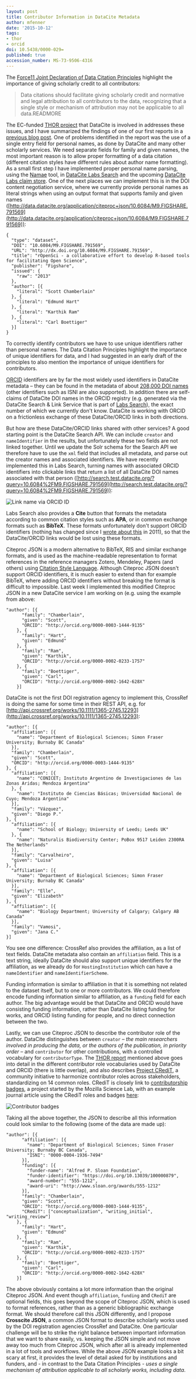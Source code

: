 ```yaml
---
layout: post
title: Contributor Information in DataCite Metadata
author: mfenner
date: '2015-10-12'
tags:
- thor
- orcid
doi: 10.5438/0000-029=
published: true
accession_number: MS-73-9506-4316
---
```

The [Force11 Joint Declaration of Data Citation Principles](https://www.force11.org/group/joint-declaration-data-citation-principles-final) highlight the importance of giving scholarly credit to all contributors:

> Data citations should facilitate giving scholarly credit and normative and legal attribution to all contributors to the data, recognizing that a single style or mechanism of attribution may not be applicable to all data.READMORE

The EC-funded [THOR project](http://project-thor.eu/) that DataCite is involved in addresses these issues, and I have summarized the findings of one of our first reports in a [previous blog post](/differences-between-orcid-and-datacite-metadata/). One of problems identified in the report was the use of a single entry field for personal names, as done by DataCite and many other scholarly services. We need separate fields for family and given names, the most important reason is to allow proper formatting of a data citation (different citation styles have different rules about author name formatting). As a small first step I have implemented proper personal name parsing, using the [Namae](https://github.com/berkmancenter/namae) tool, in [DataCite Labs Search](http://search.test.datacite.org)  and the upcoming [DataCite Labs claim store](http://eventdata.test.datacite.org). One of the next places we can implement this is in the DOI content negotiation service, where we currently provide personal names as literal strings when using an output format that supports family and given names ([http://data.datacite.org/application/citeproc+json/10.6084/M9.FIGSHARE.791569](http://data.datacite.org/application/citeproc+json/10.6084/M9.FIGSHARE.791569)):

```
{
  "type": "dataset",
  "DOI": "10.6084/M9.FIGSHARE.791569",
  "URL": "http://dx.doi.org/10.6084/M9.FIGSHARE.791569",
  "title": "rOpenSci - a collaborative effort to develop R-based tools for facilitating Open Science",
  "publisher": "Figshare",
  "issued": {
    "raw": "2013"
  },
  "author": [{
    "literal": "Scott Chamberlain"
  }, {
    "literal": "Edmund Hart"
  }, {
    "literal": "Karthik Ram"
  }, {
    "literal": "Carl Boettiger"
  }]
}
```

To correctly identify contributors we have to use unique identifiers rather than personal names. The Data Citation Principles highlight the importance of unique identifiers for data, and I had suggested in an early draft of the principles to also mention the importance of unique identifiers for contributors.

[ORCID](http://orcid.org) identifiers are by far the most widely used identifiers in DataCite metadata – they can be found in the metadata of about [208,000 DOI names](https://search.test.datacite.org/?query=nameIdentifier%3AORCID%5C%3A*) (other identifiers such as ISNI are also supported). In addition there are self-claims of DataCite DOI names in the ORCID registry (e.g. generated via the DataCite Search & Link Service that is part of [Labs Search](https://search.test.datacite.org/)), the exact number of which we currently don't know. DataCite is working with ORCID on a frictionless exchange of these DataCite/ORCID links in both directions.

But how are these DataCite/ORCID links shared with other services? A good starting point is the DataCite Search API. We can include `creator` and `nameIdentifier` in the results, but unfortunately these two fields are not linked together. Until we update the Solr schema for the Search API we therefore have to use the `xml` field that includes all metadata, and parse out the creator names and associated identifiers. We have recently implemented this in Labs Search, turning names with associated ORCID identifiers into clickable links that return a list of all DataCite DOI names associated with that person ([http://search.test.datacite.org/?query=10.6084%2FM9.FIGSHARE.791569](http://search.test.datacite.org/?query=10.6084%2FM9.FIGSHARE.791569)):

![Link name via ORCID ID](/images/2015/10/Bildschirmfoto-2015-10-12-um-08-30-30.png)

Labs Search also provides a **Cite** button that formats the metadata according to common citation styles such as **APA**, or in common exchange formats such as **BibTeX**. These formats unfortunately don't support ORCID identifiers (nothing has changed since I [wrote about this](http://blogs.plos.org/mfenner/2011/11/08/why-bibtex-ris-and-endnote-xml-will-soon-be-broken/) in 2011), so that the DataCite/ORCID links would be lost using these formats.

Citeproc JSON is a modern alternative to BibTeX, RIS and similar exchange formats, and is used as the machine-readable representation to format references in the reference managers Zotero, Mendeley, Papers (and others) using [Citation Style Language](http://citationstyles.org/). Although Citeproc JSON doesn't support ORCID identifiers, it is much easier to extend than for example BibTeX, where adding ORCID identifiers without breaking the format is difficult to impossible. Last week I implemented this modified Citeproc JSON in a new DataCite service I am working on (e.g. using the example from above:
  
```
"author": [{
      "family": "Chamberlain",
      "given": "Scott",
      "ORCID": "http://orcid.org/0000-0003-1444-9135"
    }, {
      "family": "Hart",
      "given": "Edmund"
    }, {
      "family": "Ram",
      "given": "Karthik",
      "ORCID": "http://orcid.org/0000-0002-0233-1757"
    }, {
      "family": "Boettiger",
      "given": "Carl",
      "ORCID": "http://orcid.org/0000-0002-1642-628X"
    }]
```

DataCite is not the first DOI registration agency to implement this, CrossRef is doing the same for some time in their REST API, e.g. for [http://api.crossref.org/works/10.1111/1365-2745.12293](http://api.crossref.org/works/10.1111/1365-2745.12293):

```
"author": [{
  "affiliation": [{
    "name": "Department of Biological Sciences; Simon Fraser University; Burnaby BC Canada"
  }],
  "family": "Chamberlain",
  "given": "Scott",
  "ORCID": "http://orcid.org/0000-0003-1444-9135"
}, {
  "affiliation": [{
    "name": "CONICET; Instituto Argentino de Investigaciones de las Zonas Aridas; Mendoza Argentina"
  }, {
    "name": "Instituto de Ciencias Básicas; Universidad Nacional de Cuyo; Mendoza Argentina"
  }],
  "family": "Vázquez",
  "given": "Diego P."
}, {
  "affiliation": [{
    "name": "School of Biology; University of Leeds; Leeds UK"
  }, {
    "name": "Naturalis Biodiversity Center; PoBox 9517 Leiden 2300RA The Netherlands"
  }],
  "family": "Carvalheiro",
  "given": "Luisa"
}, {
  "affiliation": [{
    "name": "Department of Biological Sciences; Simon Fraser University; Burnaby BC Canada"
  }],
  "family": "Elle",
  "given": "Elizabeth"
}, {
  "affiliation": [{
    "name": "Biology Department; University of Calgary; Calgary AB Canada"
  }],
  "family": "Vamosi",
  "given": "Jana C."
}]
```

You see one difference: CrossRef also provides the affiliation, as a list of text fields. DataCite metadata also contain an `affiliation` field. This is a text string, ideally DataCite should also support unique identifiers for the affiliation, as we already do for `HostingInstitution` which can have a `nameIdentifier` and `nameIdentifierScheme`.

Funding information is similar to affiliation in that it is something not related to the dataset itself, but to one or more contributors. We could therefore encode funding information similar to affiliation, as a `funding` field for each author. The big advantage would be that DataCite and ORCID would have consisting funding information, rather than DataCite listing funding for works, and ORCID listing funding for people, and no direct connection between the two.

Lastly, we can use Citeproc JSON to describe the contributor role of the author. DataCite distinguishes between `creator` – *the main researchers involved in producing the data, or the authors of the publication, in priority order* – and `contributor` for other contributions, with a controlled vocabulary for `contributorType`. The [THOR report](https://doi.org/10.5281/ZENODO.30799 ) mentioned above goes into detail in the different contributor role vocabularies used by DataCite and ORCID (there is little overlap), and also describes [Project CRediT](http://casrai.org/CRediT), a community initiative to harmonize contributor roles across stakeholders, standardizing on 14 common roles. CRediT is closely link to [contributorship badges](https://www.mozillascience.org/contributorship-badges-a-new-project), a project started by the Mozilla Science Lab, with an example journal article using the CRediT roles and badges [here](http://gigasciencejournal.com/blog/putting-credit-hands-researchers/):

![Contributor badges](/images/2015/10/Bildschirmfoto-2015-10-12-um-09-39-34.png)

Taking all the above together, the JSON to describe all this information could look similar to the following (some of the data are made up):

```
"author": [{
      "affiliation": [{
        "name": "Department of Biological Sciences; Simon Fraser University; Burnaby BC Canada",
        "ISNI": "0000-0004-1936-7494"
      }],
      "funding": [{
        "funder-name": "Alfred P. Sloan Foundation",
        "funder-identifier": "https://doi.org/10.13039/100000879",
        "award-number": "555-1212",
        "award-uri": "http://www.sloan.org/awards/555-1212"
      }],
      "family": "Chamberlain",
      "given": "Scott",
      "ORCID": "http://orcid.org/0000-0003-1444-9135",
      "CRediT": ["conceptualization", "writing_initial", "writing_review"]
    }, {
      "family": "Hart",
      "given": "Edmund"
    }, {
      "family": "Ram",
      "given": "Karthik",
      "ORCID": "http://orcid.org/0000-0002-0233-1757"
    }, {
      "family": "Boettiger",
      "given": "Carl",
      "ORCID": "http://orcid.org/0000-0002-1642-628X"
    }]
```

The above obviously contains a lot more information than the original Citeproc JSON. And event though `affiliation`, `funding` and `CRediT` are optional fields, this goes beyond the scope of Citeproc JSON, which is used to format references, rather than as a generic bibliographic exchange format. We should therefore call this JSON differently, and I propose **Crosscite JSON**, a common JSON format to describe scholarly works used by the DOI registration agencies CrossRef and DataCite. One particular challenge will be to strike the right balance between important information that we want to share easily, vs. keeping the JSON simple and not move away too much from Citeproc JSON, which after all is already implemented in a lot of tools and workflows. While the above JSON example looks a bit scary at first, it provides the level of detail asked for by institutions and funders, and - in contrast to the Data Citation Principles - *uses a single mechanism of attribution applicable to all scholarly works, including data*.
